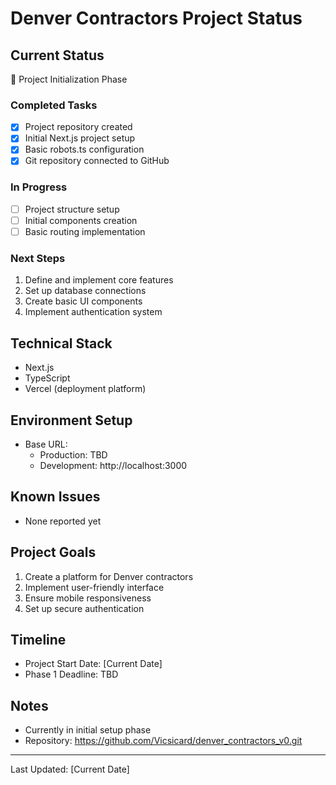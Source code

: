# Denver Contractors Project Status

## Current Status
🚀 Project Initialization Phase

### Completed Tasks
- [x] Project repository created
- [x] Initial Next.js project setup
- [x] Basic robots.ts configuration
- [x] Git repository connected to GitHub

### In Progress
- [ ] Project structure setup
- [ ] Initial components creation
- [ ] Basic routing implementation

### Next Steps
1. Define and implement core features
2. Set up database connections
3. Create basic UI components
4. Implement authentication system

## Technical Stack
- Next.js
- TypeScript
- Vercel (deployment platform)

## Environment Setup
- Base URL: 
  - Production: TBD
  - Development: http://localhost:3000

## Known Issues
- None reported yet

## Project Goals
1. Create a platform for Denver contractors
2. Implement user-friendly interface
3. Ensure mobile responsiveness
4. Set up secure authentication

## Timeline
- Project Start Date: [Current Date]
- Phase 1 Deadline: TBD

## Notes
- Currently in initial setup phase
- Repository: https://github.com/Vicsicard/denver_contractors_v0.git

---
Last Updated: [Current Date] 